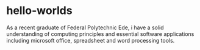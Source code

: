# hello-worlds
As a recent graduate of Federal Polytechnic Ede, i have a solid understanding of computing principles and essential software applications including microsoft office, spreadsheet and word processing tools.
